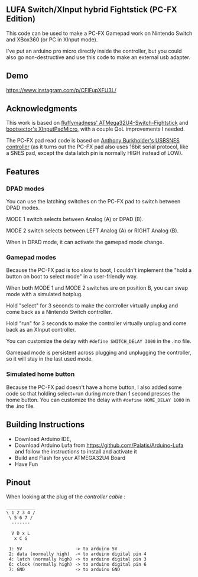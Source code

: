 ## LUFA Switch/XInput hybrid Fightstick (PC-FX Edition)

This code can be used to make a PC-FX Gamepad work on Nintendo Switch and XBox360 (or PC in XInput mode).

I've put an arduino pro micro directly inside the controller, but you could also go non-destructive and use this code to make an external usb adapter.

## Demo

https://www.instagram.com/p/CFIFupXFU3L/

## Acknowledgments

This work is based on [fluffymadness' ATMega32U4-Switch-Fightstick](https://github.com/fluffymadness/ATMega32U4-Switch-Fightstick)
 and [bootsector's XInputPadMicro](https://github.com/bootsector/XInputPadMicro), with a couple QoL improvements I needed.
 
The PC-FX pad read code is based on [Anthony Burkholder's USBSNES controller](https://github.com/burks10/Arduino-SNES-Controller) (as it turns out the PC-FX pad also uses 16bit serial protocol, like a SNES pad, except the data latch pin is normally HIGH instead of LOW).
 
## Features

### DPAD modes

You can use the latching switches on the PC-FX pad to switch between DPAD modes.

MODE 1 switch selects between Analog (A) or DPAD (B).

MODE 2 switch selects between LEFT Analog (A) or RIGHT Analog (B). 

When in DPAD mode, it can activate the gamepad mode change. 

### Gamepad modes

Because the PC-FX pad is too slow to boot, I couldn't implement the "hold a button on boot to select mode" in a user-friendly way.

When both MODE 1 and MODE 2 switches are on position B, you can swap mode with a simulated hotplug.

Hold "select" for 3 seconds to make the controller virtually unplug and come back as a Nintendo Switch controller.

Hold "run" for 3 seconds to make the controller virtually unplug and come back as an XInput controller.

You can customize the delay with `#define SWITCH_DELAY 3000` in the .ino file.

Gamepad mode is persistent across plugging and unplugging the controller, so it will stay in the last used mode.

### Simulated home button

Because the PC-FX pad doesn't have a home button, I also added some code so that holding select+run during more than 1 second presses the home button. You can customize the delay with `#define HOME_DELAY 1000` in the .ino file.

## Building Instructions

- Download Arduino IDE, 
- Download Arduino Lufa from https://github.com/Palatis/Arduino-Lufa and follow the instructions to install and activate it
- Build and Flash for your ATMEGA32U4 Board
- Have Fun

## Pinout

When looking at the plug of the *controller cable* :
```
___________
\ 1 2 3 4 /
 \ 5 6 7 /
  -------

  V D x L
   x C G
  
 1: 5V                    -> to arduino 5V
 2: data (normally high)  -> to arduino digital pin 4
 4: latch (normally high) -> to arduino digital pin 3
 6: clock (normally high) -> to arduino digital pin 6
 7: GND                   -> to arduino GND

 ```

